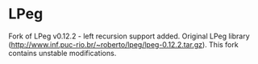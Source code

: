 # LPeg
Fork of LPeg v0.12.2 - left recursion support added.
Original LPeg library (http://www.inf.puc-rio.br/~roberto/lpeg/lpeg-0.12.2.tar.gz).
This fork contains unstable modifications.